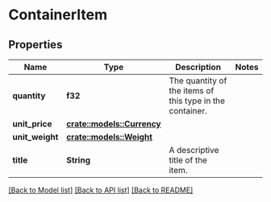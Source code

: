 # ContainerItem

## Properties

Name | Type | Description | Notes
------------ | ------------- | ------------- | -------------
**quantity** | **f32** | The quantity of the items of this type in the container. | 
**unit_price** | [**crate::models::Currency**](Currency.md) |  | 
**unit_weight** | [**crate::models::Weight**](Weight.md) |  | 
**title** | **String** | A descriptive title of the item. | 

[[Back to Model list]](../README.md#documentation-for-models) [[Back to API list]](../README.md#documentation-for-api-endpoints) [[Back to README]](../README.md)


